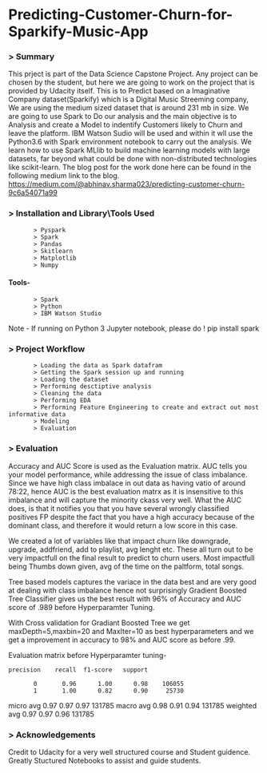 # Predicting-Customer-Churn-for-Sparkify-Music-App

### >  Summary

This prject is part of the Data Science Capstone Project. Any project can be chosen by the student, but here we are going to work on the project that is provided by Udacity itself. This is to Predict based on a Imaginative Company dataset(Sparkify) which is a Digital Music Streeming company, We are using the medium sized dataset that is around 231 mb in size. We are going to use Spark to Do our analysis and the main objective is to Analysis and create a Model to indentify Customers likely to Churn and leave the platform. IBM Watson Sudio will be used and within it wll use the Python3.6 with Spark environment notebook to carry out the analysis. We learn how to use Spark MLlib to build machine learning models with large datasets, far beyond what could be done with non-distributed technologies like scikit-learn. The blog post for the work done here can be found in the following medium link to the blog.
https://medium.com/@abhinav.sharma023/predicting-customer-churn-9c6a54071a99



### > Installation and Library\Tools Used

           > Pyspark
           > Spark
           > Pandas
           > Skitlearn
           > Matplotlib
           > Numpy
           
  ####    Tools-
           > Spark
           > Python
           > IBM Watson Studio

Note - If running on Python 3 Jupyter notebook, please do ! pip install spark


### > Project Workflow

           > Loading the data as Spark datafram
           > Getting the Spark session up and running 
           > Loading the dataset
           > Performing desctiptive analysis
           > Cleaning the data
           > Performing EDA
           > Performing Feature Engineering to create and extract out most informative data
           > Modeling
           > Evaluation



### > Evaluation

Accuracy and AUC Score is used as the Evaluation matrix. AUC tells you your model performance, while addressing the issue of class imbalance. Since we have high class imbalace in out data as having vatio of around 78:22, hence AUC is the best evaluation matrx as it is insensitive to this imbalance and will capture the minority ckass very well. What the AUC does, is that it notifies you that you have several wrongly classified positives FP despite the fact that you have a high accuracy because of the dominant class, and therefore it would return a low score in this case.

We created a lot of variables like that impact churn like downgrade, upgrade, addfriend, add to playlist, avg lenght etc. These all turn out to be very impactfull on the final result to predict to churn users. Most impactfull being Thumbs down given, avg of the time on the paltform, total songs. 

Tree based models captures the variace in the data best and are very good at dealing with class imbalance hence not surprisingly Gradient Boosted Tree Classifier gives us the best result with 96% of Accuracy and AUC score of  .989 before Hyperparamter Tuning.

With Cross validation for Gradiant Boosted Tree we get maxDepth=5,maxbin=20 and MaxIter=10 as best hyperparameters and we get a improvement in accuracy to 98% and AUC score as before .99.

Evaluation matrix before Hyperparamter tuning-

    precision    recall  f1-score   support

           0       0.96      1.00      0.98    106055
           1       1.00      0.82      0.90     25730

   micro avg       0.97      0.97      0.97    131785
   macro avg       0.98      0.91      0.94    131785
weighted avg       0.97      0.97      0.96    131785


### > Acknowledgements

Credit to Udacity for a very well structured course and Student guidence. Greatly Stuctured Notebooks to assist and guide students.
